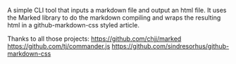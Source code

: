 A simple CLI tool that inputs a markdown file and output an html file.
It uses the Marked library to do the markdown compiling and wraps the resulting html in a github-markdown-css styled article.

Thanks to all those projects:
https://github.com/chjj/marked
https://github.com/tj/commander.js
https://github.com/sindresorhus/github-markdown-css
